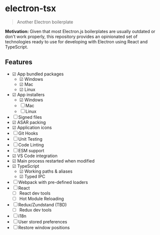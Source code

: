 # electron-tsx

> Another Electron boilerplate

**Motivation:**
Given that most Electron.js boilerplates are usually outdated or don't work properly, this repository provides an opinionated set of technologies ready to use for developing with Electron using React and TypeScript.

## Features

- ☑ App bundled packages
  - ☑ Windows
  - ☑ Mac
  - ☑ Linux
- ☑ App installers
  - ☑ Windows
  - ☐ Mac
  - ☐ Linux
- ☐ Signed files
- ☑ ASAR packing
- ☑ Application icons
- ☐ Git Hooks
- ☐ Unit Testing
- ☐ Code Linting
- ☐ ESM support
- ☑ VS Code integration
- ☑ Main process restarted when modified
- ☑ TypeScript
  - ☑ Working paths & aliases
  - ☑ Typed IPC
- ☐ Webpack with pre-defined loaders
- ☐ React
  - ☐ React dev tools
  - ☐ Hot Module Reloading
- ☐ Redux/Zundstand (TBD)
  - ☐ Redux dev tools
- ☐ i18n
- ☐ User stored preferences
- ☐ Restore window positions
